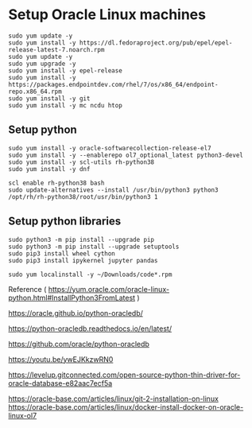 # Setup Oracle Linux machines

```
sudo yum update -y
sudo yum install -y https://dl.fedoraproject.org/pub/epel/epel-release-latest-7.noarch.rpm
sudo yum update -y
sudo yum upgrade -y
sudo yum install -y epel-release
sudo yum install -y https://packages.endpointdev.com/rhel/7/os/x86_64/endpoint-repo.x86_64.rpm
sudo yum install -y git
sudo yum install -y mc ncdu htop  

```

## Setup python

```
sudo yum install -y oracle-softwarecollection-release-el7
sudo yum install -y --enablerepo ol7_optional_latest python3-devel
sudo yum install -y scl-utils rh-python38
sudo yum install -y dnf  

scl enable rh-python38 bash  
sudo update-alternatives --install /usr/bin/python3 python3 /opt/rh/rh-python38/root/usr/bin/python3 1

```

## Setup python libraries
```
sudo python3 -m pip install --upgrade pip
sudo python3 -m pip install --upgrade setuptools
sudo pip3 install wheel cython
sudo pip3 install ipykernel jupyter pandas

sudo yum localinstall -y ~/Downloads/code*.rpm

```

Reference ( https://yum.oracle.com/oracle-linux-python.html#InstallPython3FromLatest )

https://oracle.github.io/python-oracledb/

https://python-oracledb.readthedocs.io/en/latest/

https://github.com/oracle/python-oracledb

https://youtu.be/ywEJKkzwRN0

https://levelup.gitconnected.com/open-source-python-thin-driver-for-oracle-database-e82aac7ecf5a

https://oracle-base.com/articles/linux/git-2-installation-on-linux
https://oracle-base.com/articles/linux/docker-install-docker-on-oracle-linux-ol7

